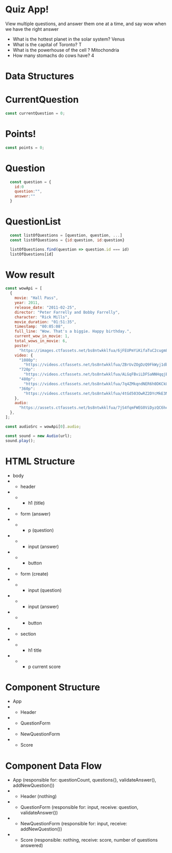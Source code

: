 # Quiz App!

View multiple questions, and answer them one at a time, and say wow when we have the right answer

- What is the hottest planet in the solar system? Venus
- What is the capital of Toronto? T
- What is the powerhouse of the cell ? Mitochondria
- How many stomachs do cows have? 4

# Data Structures

# CurrentQuestion

```jsx
const currentQuestion = 0;
```

# Points!

```jsx
const points = 0;
```

# Question

```jsx
  const question = {
    id:0
    question:"",
    answer:""
  }
```

# QuestionList

```jsx
  const listOfQuestions = [question, question, ...]
  const listOfQuestions = {id:question, id:question}

  listOfQuestions.find(question => question.id === id)
  listOfQuestions[id]

```

# Wow result

```jsx
const wowApi = [
  {
    movie: "Hall Pass",
    year: 2011,
    release_date: "2011-02-25",
    director: "Peter Farrelly and Bobby Farrelly",
    character: "Rick Mills",
    movie_duration: "01:51:35",
    timestamp: "00:05:08",
    full_line: "Wow. That's a biggie. Happy birthday.",
    current_wow_in_movie: 1,
    total_wows_in_movie: 6,
    poster:
      "https://images.ctfassets.net/bs8ntwkklfua/6jFEUPmYiKifaTuC2cugm8/22087834d091445fc9393cdd9163a901/Hall_Pass_Poster.jpg",
    video: {
      "1080p":
        "https://videos.ctfassets.net/bs8ntwkklfua/ZBrUvZOgDzQ9FkWyj1dbn/467fde106da208450dc7a266915888aa/Hall_Pass_Wow_1_1080p.mp4",
      "720p":
        "https://videos.ctfassets.net/bs8ntwkklfua/ALGqFBviLDFSaNNHqqjEC/554c2fd092d0588c0609786357df4b3c/Hall_Pass_Wow_1_720p.mp4",
      "480p":
        "https://videos.ctfassets.net/bs8ntwkklfua/7q4ZMkqndNER6h0DKCkUqY/85a498aaaf9825d207b023c41dd28cd6/Hall_Pass_Wow_1_480p.mp4",
      "360p":
        "https://videos.ctfassets.net/bs8ntwkklfua/4tGd503OwRZ2DYcMkE3Nma/17cdaa22b58e754287efdc629f09a6a9/Hall_Pass_Wow_1_360p.mp4",
    },
    audio:
      "https://assets.ctfassets.net/bs8ntwkklfua/7jS4fqmFWEG0ViDyzQC6hc/4e02bbf0ac0dfef2c0fee972c05fd376/Hall_Pass_Wow_1.mp3",
  },
];

const audioSrc = wowApi[0].audio;

const sound = new Audio(url);
sound.play();
```

# HTML Structure

- body
- - header
- - - h1 (title)
- - form (answer)
- - - p (question)
- - - input (answer)
- - - button
- - form (create)
- - - input (question)
- - - input (answer)
- - - button
- - section
- - - h1 title
- - - p current score

# Component Structure

- App
- - Header
- - QuestionForm
- - NewQuestionForm
- - Score

# Component Data Flow

- App (responsible for: questionCount, questions{}, validateAnswer(), addNewQuestion())
- - Header (nothing)
- - QuestionForm (responsible for: input, receive: question, validateAnswer())
- - NewQuestionForm (responsible for: input, receive: addNewQuestion())
- - Score (responsible: nothing, receive: score, number of questions answered)
